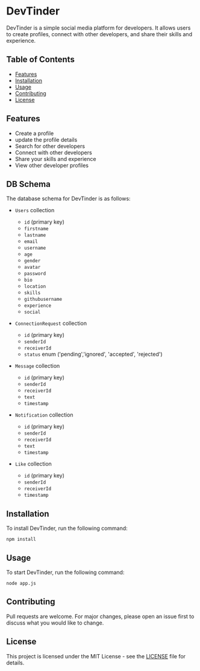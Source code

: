 # DevTinder

DevTinder is a simple social media platform for developers. It allows users to create profiles, connect with other developers, and share their skills and experience.

## Table of Contents

- [Features](#features)
- [Installation](#installation)
- [Usage](#usage)
- [Contributing](#contributing)
- [License](#license)

## Features

- Create a profile
- update the profile details
- Search for other developers
- Connect with other developers
- Share your skills and experience
- View other developer profiles

## DB Schema

The database schema for DevTinder is as follows:

- `Users` collection
  - `id` (primary key)
  - `firstname`
  - `lastname`
  - `email`
  - `username`
  - `age`
  - `gender`
  - `avatar`
  - `password`
  - `bio`
  - `location`
  - `skills`
  - `githubusername`
  - `experience`
  - `social`

- `ConnectionRequest` collection
  - `id` (primary key)
  - `senderId`
  - `receiverId`
  - `status` enum ('pending','ignored', 'accepted', 'rejected')

- `Message` collection
  - `id` (primary key)
  - `senderId`
  - `receiverId`
  - `text`
  - `timestamp`

- `Notification` collection
  - `id` (primary key)
  - `senderId`
  - `receiverId`
  - `text`
  - `timestamp`
  
- `Like` collection
  - `id` (primary key)
  - `senderId`
  - `receiverId`
  - `timestamp`

## Installation

To install DevTinder, run the following command:

```
npm install
```

## Usage

To start DevTinder, run the following command:

```
node app.js
```

## Contributing

Pull requests are welcome. For major changes, please open an issue first to discuss what you would like to change.

## License

This project is licensed under the MIT License - see the [LICENSE](LICENSE) file for details.
